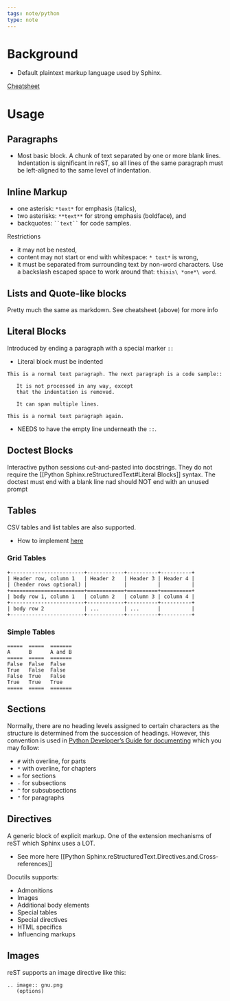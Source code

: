 ```yaml
---
tags: note/python
type: note
---
```

# Background
- Default plaintext markup language used by Sphinx.

[Cheatsheet](https://www.sphinx-doc.org/en/master/usage/restructuredtext/basics.html#rst-directives)
# Usage
## Paragraphs
- Most basic block. A chunk of text separated by one or more blank lines. Indentation is significant in reST, so all lines of the same paragraph must be left-aligned to the same level of indentation. 

## Inline Markup
- one asterisk: `*text*` for emphasis (italics),
- two asterisks: `**text**` for strong emphasis (boldface), and
- backquotes: ` ``text`` ` for code samples.

Restrictions
- it may not be nested,
- content may not start or end with whitespace: `* text*` is wrong,
- it must be separated from surrounding text by non-word characters. Use a backslash escaped space to work around that: `thisis\ *one*\ word`.

## Lists and Quote-like blocks
Pretty much the same as markdown. See cheatsheet (above) for more info

## Literal Blocks
Introduced by ending a paragraph with a special marker `::`
- Literal block must be indented
```
This is a normal text paragraph. The next paragraph is a code sample::

   It is not processed in any way, except
   that the indentation is removed.

   It can span multiple lines.

This is a normal text paragraph again.
```
- NEEDS to have the empty line underneath the `::`. 
## Doctest Blocks
Interactive python sessions cut-and-pasted into docstrings. They do not require the [[Python Sphinx.reStructuredText#Literal Blocks]] syntax. The doctest must end with a blank line nad should NOT end with an unused prompt


## Tables
CSV tables and list tables are also supported. 
- How to implement [here](https://www.sphinx-doc.org/en/master/usage/restructuredtext/directives.html#table-directives)
### Grid Tables
```
+------------------------+------------+----------+----------+
| Header row, column 1   | Header 2   | Header 3 | Header 4 |
| (header rows optional) |            |          |          |
+========================+============+==========+==========+
| body row 1, column 1   | column 2   | column 3 | column 4 |
+------------------------+------------+----------+----------+
| body row 2             | ...        | ...      |          |
+------------------------+------------+----------+----------+
```
### Simple Tables
```
=====  =====  =======
A      B      A and B
=====  =====  =======
False  False  False
True   False  False
False  True   False
True   True   True
=====  =====  =======
```

## Sections
Normally, there are no heading levels assigned to certain characters as the structure is determined from the succession of headings. However, this convention is used in [Python Developer’s Guide for documenting](https://devguide.python.org/documentation/markup/#sections) which you may follow:
- `#` with overline, for parts
- `*` with overline, for chapters
- `=` for sections
- `-` for subsections
- `^` for subsubsections
- `"` for paragraphs

## Directives
A generic block of explicit markup. One of the extension mechanisms of reST which Sphinx uses a LOT.
- See more here [[Python Sphinx.reStructuredText.Directives.and.Cross-references]]

Docutils supports:
- Admonitions
- Images
- Additional body elements
- Special tables
- Special directives
- HTML specifics
- Influencing markups


## Images
reST supports an image directive like this:
```
.. image:: gnu.png
   (options)
```